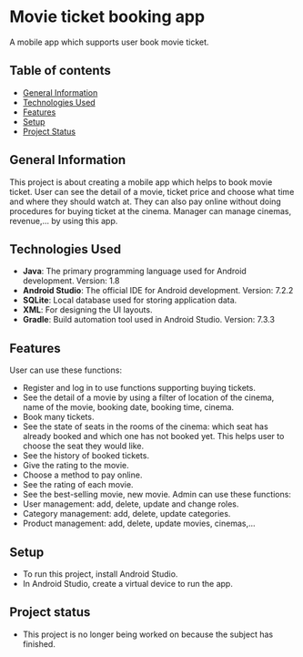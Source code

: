 # Movie ticket booking app
A mobile app which supports user book movie ticket.

## Table of contents
* [General Information](#general-information)
* [Technologies Used](#technologies-used)
* [Features](#features)
* [Setup](#Setup)
* [Project Status](#project-status)
## General Information
This project is about creating a mobile app which helps to book movie ticket. User can see the detail of a movie, ticket price and choose what time and where they should watch at. They can also pay online without doing procedures for buying ticket at the cinema. Manager can manage cinemas, revenue,... by using this app.
## Technologies Used
- **Java**: The primary programming language used for Android development. Version: 1.8
- **Android Studio**: The official IDE for Android development. Version: 7.2.2
- **SQLite**: Local database used for storing application data.
- **XML**: For designing the UI layouts.
- **Gradle**: Build automation tool used in Android Studio. Version: 7.3.3
## Features
User can use these functions:
- Register and log in to use functions supporting buying tickets.
- See the detail of a movie by using a filter of location of the cinema, name of the movie, booking date, booking time, cinema.
- Book many tickets.
- See the state of seats in the rooms of the cinema: which seat has already booked and which one has not booked yet. This helps user to choose the seat they would like.
- See the history of booked tickets.
- Give the rating to the movie.
- Choose a method to pay online.
- See the rating of each movie.
- See the best-selling movie, new movie.
Admin can use these functions:
- User management: add, delete, update and change roles.
- Category management: add, delete, update categories.
- Product management: add, delete, update movies, cinemas,...
## Setup
- To run this project, install Android Studio.
- In Android Studio, create a virtual device to run the app.
## Project status
- This project is no longer being worked on because the subject has finished.


  

